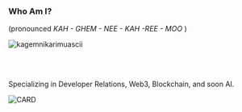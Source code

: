 ### Who Am I?
(pronounced _KAH - GHEM - NEE - KAH -REE - MOO_ ) 

![kagemnikarimuascii](https://github.com/user-attachments/assets/0ff63b63-f973-47d6-82de-6e53eda9ae35)

                                                     
                                                               
                                                                


Specializing in Developer Relations, Web3, Blockchain, and soon AI.

![CARD](http://github-profile-summary-cards.vercel.app/api/cards/profile-details?username=kagemnikarimu&theme=gruvbox)
